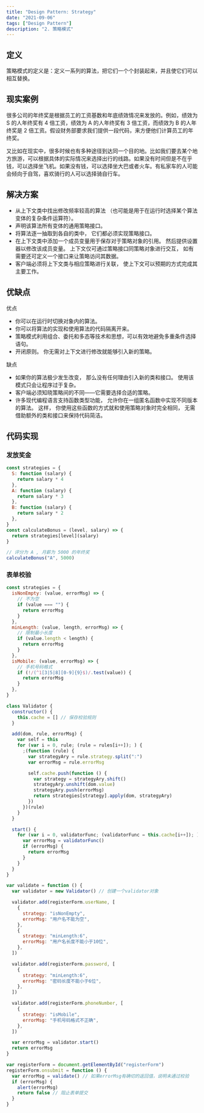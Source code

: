 ```yaml
---
title: "Design Pattern: Strategy"
date: "2021-09-06"
tags: ["Design Pattern"]
description: "2. 策略模式"
---
```


## 定义

策略模式的定义是：定义一系列的算法，把它们一个个封装起来，并且使它们可以相互替换。

## 现实案例

很多公司的年终奖是根据员工的工资基数和年底绩效情况来发放的。例如，绩效为 S 的人年终奖有 4 倍工资，绩效为 A 的人年终奖有 3 倍工资，而绩效为 B 的人年终奖是 2 倍工资。假设财务部要求我们提供一段代码，来方便他们计算员工的年终奖。

又比如在现实中，很多时候也有多种途径到达同一个目的地。比如我们要去某个地方旅游，可以根据具体的实际情况来选择出行的线路。如果没有时间但是不在乎钱，可以选择坐飞机。如果没有钱，可以选择坐大巴或者火车。有私家车的人可能会倾向于自驾，喜欢骑行的人可以选择骑自行车。

## 解决方案

- 从上下文类中找出修改频率较高的算法 （也可能是用于在运行时选择某个算法变体的复杂条件运算符）。
- 声明该算法所有变体的通用策略接口。
- 将算法逐一抽取到各自的类中， 它们都必须实现策略接口。
- 在上下文类中添加一个成员变量用于保存对于策略对象的引用。 然后提供设置器以修改该成员变量。 上下文仅可通过策略接口同策略对象进行交互， 如有需要还可定义一个接口来让策略访问其数据。
- 客户端必须将上下文类与相应策略进行关联， 使上下文可以预期的方式完成其主要工作。

## 优缺点

优点

- 你可以在运行时切换对象内的算法。
- 你可以将算法的实现和使用算法的代码隔离开来。
- 策略模式利用组合、委托和多态等技术和思想，可以有效地避免多重条件选择语句。
- 开闭原则。 你无需对上下文进行修改就能够引入新的策略。

缺点

- 如果你的算法极少发生改变， 那么没有任何理由引入新的类和接口。 使用该模式只会让程序过于复杂。
- 客户端必须知晓策略间的不同——它需要选择合适的策略。
- 许多现代编程语言支持函数类型功能， 允许你在一组匿名函数中实现不同版本的算法。 这样， 你使用这些函数的方式就和使用策略对象时完全相同， 无需借助额外的类和接口来保持代码简洁。

## 代码实现

### 发放奖金

```js
const strategies = {
  S: function (salary) {
    return salary * 4
  },
  A: function (salary) {
    return salary * 3
  },
  B: function (salary) {
    return salary * 2
  },
}
const calculateBonus = (level, salary) => {
  return strategies[level](salary)
}

// 评分为 A , 月薪为 5000 的年终奖
calculateBonus("A", 5000)
```

### 表单校验

```js
const strategies = {
  isNonEmpty: (value, errorMsg) => {
    // 不为空
    if (value === "") {
      return errorMsg
    }
  },
  minLength: (value, length, errorMsg) => {
    // 限制最小长度
    if (value.length < length) {
      return errorMsg
    }
  },
  isMobile: (value, errorMsg) => {
    // 手机号码格式
    if (!/(^1[3|5|8][0-9]{9}$)/.test(value)) {
      return errorMsg
    }
  },
}

class Validator {
  constructor() {
    this.cache = [] // 保存校验规则
  }

  add(dom, rule, errorMsg) {
    var self = this
    for (var i = 0, rule; (rule = rules[i++]); ) {
      ;(function (rule) {
        var strategyAry = rule.strategy.split(":")
        var errorMsg = rule.errorMsg

        self.cache.push(function () {
          var strategy = strategyAry.shift()
          strategyAry.unshift(dom.value)
          strategyAry.push(errorMsg)
          return strategies[strategy].apply(dom, strategyAry)
        })
      })(rule)
    }
  }

  start() {
    for (var i = 0, validatorFunc; (validatorFunc = this.cache[i++]); ) {
      var errorMsg = validatorFunc()
      if (errorMsg) {
        return errorMsg
      }
    }
  }
}

var validate = function () {
  var validator = new Validator() // 创建一个validator对象

  validator.add(registerForm.userName, [
    {
      strategy: "isNonEmpty",
      errorMsg: "用户名不能为空",
    },
    {
      strategy: "minLength:6",
      errorMsg: "用户名长度不能小于10位",
    },
  ])

  validator.add(registerForm.password, [
    {
      strategy: "minLength:6",
      errorMsg: "密码长度不能小于6位",
    },
  ])

  validator.add(registerForm.phoneNumber, [
    {
      strategy: "isMobile",
      errorMsg: "手机号码格式不正确",
    },
  ])

  var errorMsg = validator.start()
  return errorMsg
}

var registerForm = document.getElementById("registerForm")
registerForm.onsubmit = function () {
  var errorMsg = validate() // 如果errorMsg有确切的返回值，说明未通过校验
  if (errorMsg) {
    alert(errorMsg)
    return false // 阻止表单提交
  }
}
```
